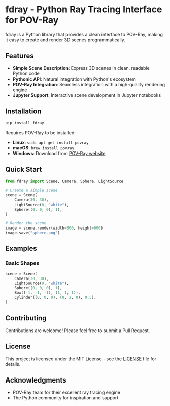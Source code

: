 # fdray - Python Ray Tracing Interface for POV-Ray

fdray is a Python library that provides a clean interface to POV-Ray,
making it easy to create and render 3D scenes programmatically.

## Features

- **Simple Scene Description**: Express 3D scenes in clean, readable
  Python code
- **Pythonic API**: Natural integration with Python's ecosystem
- **POV-Ray Integration**: Seamless integration with a high-quality
  rendering engine
- **Jupyter Support**: Interactive scene development in Jupyter notebooks

## Installation

```bash
pip install fdray
```

Requires POV-Ray to be installed:

- **Linux**: `sudo apt-get install povray`
- **macOS**: `brew install povray`
- **Windows**: Download from [POV-Ray website](https://www.povray.org/download/)

## Quick Start

```python
from fdray import Scene, Camera, Sphere, LightSource

# Create a simple scene
scene = Scene(
    Camera(30, 30),
    LightSource(0, "white"),
    Sphere((0, 0, 0), 1),
)

# Render the scene
image = scene.render(width=800, height=600)
image.save("sphere.png")
```

## Examples

### Basic Shapes

```python
scene = Scene(
    Camera(30, 30),
    LightSource(0, "white"),
    Sphere((0, 0, 0), 1),
    Box((-1, -1, -1), (1, 1, 1)),
    Cylinder((0, 0, 0), (0, 2, 0), 0.5),
)
```

## Contributing

Contributions are welcome! Please feel free to submit a Pull Request.

## License

This project is licensed under the MIT License - see the [LICENSE](LICENSE) file for details.

## Acknowledgments

- POV-Ray team for their excellent ray tracing engine
- The Python community for inspiration and support